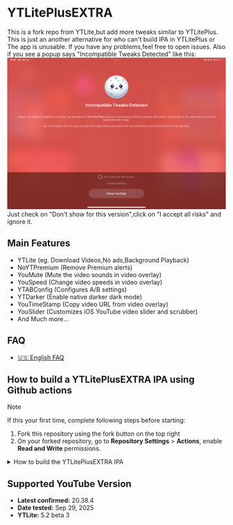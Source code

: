 # YTLitePlusEXTRA
This is a fork repo from YTLite,but add more tweaks similar to YTLitePlus.
This is just an another alternative for who can't build IPA in YTLitePlus or The app is unusable.
If you have any problems,feel free to open issues.
Also if you see a popup says "Incompatible Tweaks Detected" like this:
<img src="FAQs/IMG_2629.png" alt="Incompatible Tweaks Detected" />
Just check on "Don't show for this version",click on "I accept all risks" and ignore it.

## Main Features
- YTLite (eg. Download Videos,No ads,Background Playback)
- NoYTPremium (Remove Premium alerts)
- YouMute (Mute the video sounds in video overlay)
- YouSpeed (Change video speeds in video overlay)
- YTABConfig (Configures A/B settings)
- YTDarker (Enable native darker dark mode)
- YouTimeStamp (Copy video URL from video overlay)
- YouSlider (Customizes iOS YouTube video slider and scrubber)
- And Much more...

## FAQ
- [🇺🇸 English FAQ](FAQs/FAQ_EN.md)

## How to build a YTLitePlusEXTRA IPA using Github actions
> [!NOTE]
> If this your first time, complete following steps before starting:
>
> 1. Fork this repository using the fork button on the top right
> 2. On your forked repository, go to **Repository Settings** > **Actions**, enable **Read and Write** permissions.

<details>
  <summary>How to build the YTLitePlusEXTRA IPA</summary>
  <ol>
    <li>Click on <strong>Sync fork</strong>, and if your branch is out-of-date, click on <strong>Update branch</strong>.</li>
    <li>Navigate to the <strong>Actions tab</strong> in your forked repository and select <strong>Build YTLitePlusEXTRA IPA.</strong></li>
    <li>Click the <strong>Run workflow</strong> button located on the right side.</li>
    <li>Prepare a decrypted .ipa file <em>(I cannot provide this due to legal reasons)</em>, then upload it to a file provider (e.g., filebin.net, filemail.com, or Dropbox is recommended). Paste the URL of the decrypted IPA file in the provided field.</li>
    <li><strong>NOTE:</strong> Make sure to provide a direct download link to the file, not a link to a webpage. Otherwise, the process will fail.</li>
    <li>Enter the tweak version from the releases (the latest release is selected by default). You can also change the BundleID and Display Name if desired.</li>
    <li>Make sure all inputs are correct, then click <strong>Run workflow</strong> to start the process.</li>
    <li>Wait for the build to finish. You can download the YTLitePlusEXTRA IPA from the releases section of your forked repo. (If you can't find the releases section, go to your forked repo and add /releases to the URL, i.e., github.com/yourusername/YTLitePlusEXTRA/releases.)</li>
  </ol>
</details>

## Supported YouTube Version
<ul>
   <li><strong>Latest confirmed:</strong> 20.38.4</li>
   <li><strong>Date tested:</strong> Sep 29, 2025</li>
   <li><strong>YTLite:</strong> 5.2 beta 3</li>
</ul>
